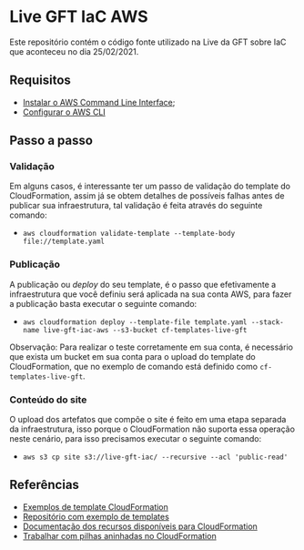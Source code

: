 # Live GFT IaC AWS

Este repositório contém o código fonte utilizado na Live da GFT sobre IaC que aconteceu no dia 25/02/2021.

## Requisitos

- [Instalar o AWS Command Line Interface](https://docs.aws.amazon.com/cli/pt_br/latest/userguide/install-cliv2.html);
- [Configurar o AWS CLI](https://docs.aws.amazon.com/pt_br/cli/latest/userguide/cli-chap-configure.html)

## Passo a passo

### Validação

Em alguns casos, é interessante ter um passo de validação do template do CloudFormation, assim já se obtem detalhes de possíveis falhas antes de publicar sua infraestrutura, 
tal validação é feita através do seguinte comando:

* `aws cloudformation validate-template --template-body file://template.yaml`

### Publicação

A publicação ou *deploy* do seu template, é o passo que efetivamente a infraestrutura que você definiu será aplicada na sua conta AWS, para fazer a publicação basta executar o seguinte comando:

* `aws cloudformation deploy --template-file template.yaml --stack-name live-gft-iac-aws --s3-bucket cf-templates-live-gft`

Observação: Para realizar o teste corretamente em sua conta, é necessário que exista um bucket em sua conta para o upload do template do CloudFormation, que no exemplo de comando está definido como `cf-templates-live-gft`.

### Conteúdo do site

O upload dos artefatos que compõe o site é feito em uma etapa separada da infraestrutura, isso porque o CloudFormation não suporta essa operação neste cenário, para isso precisamos executar o seguinte comando:

* `aws s3 cp site s3://live-gft-iac/ --recursive --acl 'public-read'`

## Referências

* [Exemplos de template CloudFormation](https://docs.aws.amazon.com/AWSCloudFormation/latest/UserGuide/sample-templates-services-us-west-2.html)
* [Repositório com exemplo de templates](https://github.com/awslabs/aws-cloudformation-templates)
* [Documentação dos recursos disponíveis para CloudFormation](https://docs.aws.amazon.com/pt_br/AWSCloudFormation/latest/UserGuide/aws-template-resource-type-ref.html)
* [Trabalhar com pilhas aninhadas no CloudFormation](https://docs.aws.amazon.com/pt_br/AWSCloudFormation/latest/UserGuide/using-cfn-nested-stacks.html)